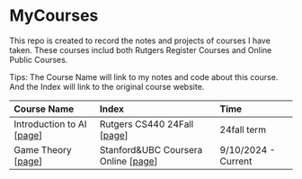 # MyCourses

This repo is created to record the notes and projects of courses I have taken. These courses includ both Rutgers Register Courses and Online Public Courses.

Tips: 
The Course Name will link to my notes and code about this course.
And the Index will link to the original course website.

| Course Name | Index | Time |
|:-------|:-------|:-------|
| Introduction to AI [[page](./IntroductionToAI/README.md)] | Rutgers CS440 24Fall [[page](https://xintongemilywang.github.io/CS440.html)] | 24fall term |
| Game Theory [[page](./GameTheory/README.md)] | Stanford&UBC Coursera Online [[page](https://www.coursera.org/learn/game-theory-1/home/week/1)] | 9/10/2024 - Current |
